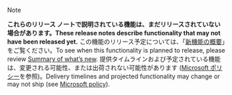  > [!NOTE]
 >  <span data-ttu-id="3f628-101">**これらのリリース ノートで説明されている機能は、まだリリースされていない場合があります。**</span><span class="sxs-lookup"><span data-stu-id="3f628-101">**These release notes describe functionality that may not have been released yet.**</span></span>
<span data-ttu-id="3f628-102">この機能のリリース予定については、「[新機能の概要](/business-applications-release-notes/October18/dynamics365-finance-operations/planned-features)」をご覧ください。</span><span class="sxs-lookup"><span data-stu-id="3f628-102">To see when this functionality is planned to release, please review [Summary of what’s new](/business-applications-release-notes/October18/dynamics365-finance-operations/planned-features).</span></span> <span data-ttu-id="3f628-103">提供タイムラインおよび予定されている機能は、変更される可能性、または出荷されない可能性があります ([Microsoft ポリシー](https://go.microsoft.com/fwlink/p/?linkid=2007332)を参照)。</span><span class="sxs-lookup"><span data-stu-id="3f628-103">Delivery timelines and projected functionality may change or may not ship (see [Microsoft policy](https://go.microsoft.com/fwlink/p/?linkid=2007332)).</span></span> 

